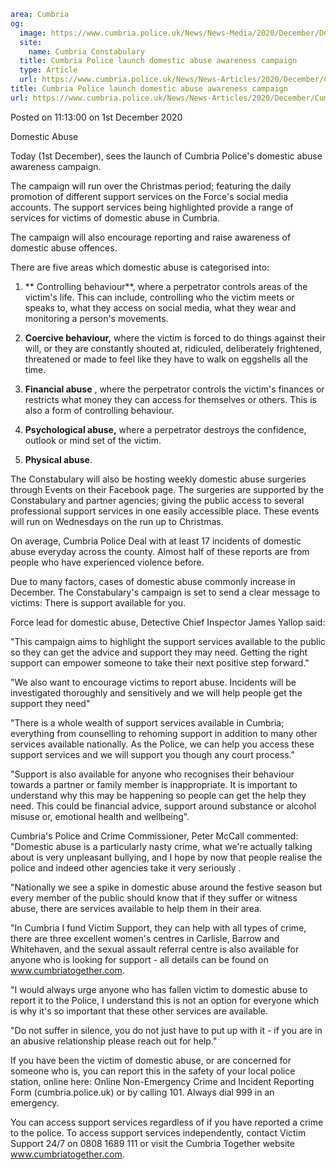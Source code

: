 ```yaml
area: Cumbria
og:
  image: https://www.cumbria.police.uk/News/News-Media/2020/December/Domestic-abuse-imagejpg.jpg
  site:
    name: Cumbria Constabulary
  title: Cumbria Police launch domestic abuse awareness campaign
  type: Article
  url: https://www.cumbria.police.uk/News/News-Articles/2020/December/Cumbria-Police-launch-domestic-abuse-awareness-campaign.aspx
title: Cumbria Police launch domestic abuse awareness campaign
url: https://www.cumbria.police.uk/News/News-Articles/2020/December/Cumbria-Police-launch-domestic-abuse-awareness-campaign.aspx
```

Posted on 11:13:00 on 1st December 2020

Domestic Abuse

Today (1st December), sees the launch of Cumbria Police's domestic abuse awareness campaign.

The campaign will run over the Christmas period; featuring the daily promotion of different support services on the Force's social media accounts. The support services being highlighted provide a range of services for victims of domestic abuse in Cumbria.

The campaign will also encourage reporting and raise awareness of domestic abuse offences.

There are five areas which domestic abuse is categorised into:

1) ** Controlling behaviour**, where a perpetrator controls areas of the victim's life. This can include, controlling who the victim meets or speaks to, what they access on social media, what they wear and monitoring a person's movements.

2) **Coercive behaviour,** where the victim is forced to do things against their will, or they are constantly shouted at, ridiculed, deliberately frightened, threatened or made to feel like they have to walk on eggshells all the time.

3) **Financial abuse** , where the perpetrator controls the victim's finances or restricts what money they can access for themselves or others. This is also a form of controlling behaviour.

4) **Psychological abuse,** where a perpetrator destroys the confidence, outlook or mind set of the victim.

5) **Physical abuse**.

The Constabulary will also be hosting weekly domestic abuse surgeries through Events on their Facebook page. The surgeries are supported by the Constabulary and partner agencies; giving the public access to several professional support services in one easily accessible place. These events will run on Wednesdays on the run up to Christmas.

On average, Cumbria Police Deal with at least 17 incidents of domestic abuse everyday across the county. Almost half of these reports are from people who have experienced violence before.

Due to many factors, cases of domestic abuse commonly increase in December. The Constabulary's campaign is set to send a clear message to victims: There is support available for you.

Force lead for domestic abuse, Detective Chief Inspector James Yallop said:

"This campaign aims to highlight the support services available to the public so they can get the advice and support they may need. Getting the right support can empower someone to take their next positive step forward."

"We also want to encourage victims to report abuse. Incidents will be investigated thoroughly and sensitively and we will help people get the support they need"

"There is a whole wealth of support services available in Cumbria; everything from counselling to rehoming support in addition to many other services available nationally. As the Police, we can help you access these support services and we will support you though any court process."

"Support is also available for anyone who recognises their behaviour towards a partner or family member is inappropriate. It is important to understand why this may be happening so people can get the help they need. This could be financial advice, support around substance or alcohol misuse or, emotional health and wellbeing".

Cumbria's Police and Crime Commissioner, Peter McCall commented: "Domestic abuse is a particularly nasty crime, what we're actually talking about is very unpleasant bullying, and I hope by now that people realise the police and indeed other agencies take it very seriously .

"Nationally we see a spike in domestic abuse around the festive season but every member of the public should know that if they suffer or witness abuse, there are services available to help them in their area.

"In Cumbria I fund Victim Support, they can help with all types of crime, there are three excellent women's centres in Carlisle, Barrow and Whitehaven, and the sexual assault referral centre is also available for anyone who is looking for support - all details can be found on www.cumbriatogether.com.

"I would always urge anyone who has fallen victim to domestic abuse to report it to the Police, I understand this is not an option for everyone which is why it's so important that these other services are available.

"Do not suffer in silence, you do not just have to put up with it - if you are in an abusive relationship please reach out for help."

If you have been the victim of domestic abuse, or are concerned for someone who is, you can report this in the safety of your local police station, online here: Online Non-Emergency Crime and Incident Reporting Form (cumbria.police.uk) or by calling 101. Always dial 999 in an emergency.

You can access support services regardless of if you have reported a crime to the police. To access support services independently, contact Victim Support 24/7 on 0808 1689 111 or visit the Cumbria Together website www.cumbriatogether.com.
